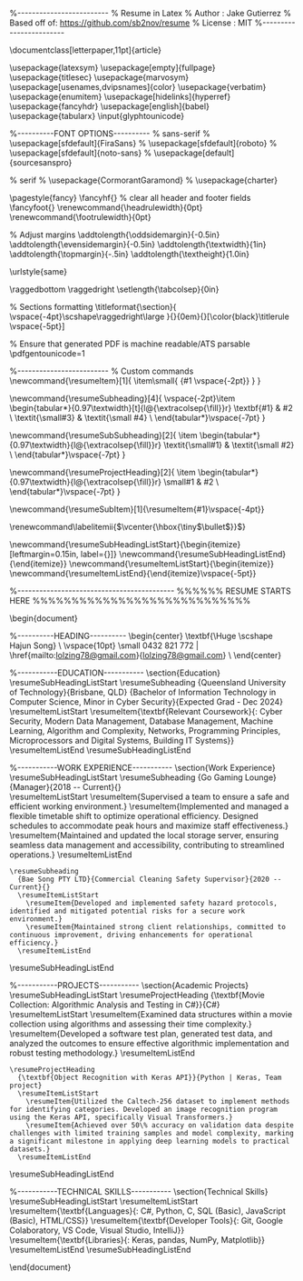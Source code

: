 %-------------------------
% Resume in Latex
% Author : Jake Gutierrez
% Based off of: https://github.com/sb2nov/resume
% License : MIT
%------------------------

\documentclass[letterpaper,11pt]{article}

\usepackage{latexsym}
\usepackage[empty]{fullpage}
\usepackage{titlesec}
\usepackage{marvosym}
\usepackage[usenames,dvipsnames]{color}
\usepackage{verbatim}
\usepackage{enumitem}
\usepackage[hidelinks]{hyperref}
\usepackage{fancyhdr}
\usepackage[english]{babel}
\usepackage{tabularx}
\input{glyphtounicode}

%----------FONT OPTIONS----------
% sans-serif
% \usepackage[sfdefault]{FiraSans}
% \usepackage[sfdefault]{roboto}
% \usepackage[sfdefault]{noto-sans}
% \usepackage[default]{sourcesanspro}

% serif
% \usepackage{CormorantGaramond}
% \usepackage{charter}

\pagestyle{fancy}
\fancyhf{} % clear all header and footer fields
\fancyfoot{}
\renewcommand{\headrulewidth}{0pt}
\renewcommand{\footrulewidth}{0pt}

% Adjust margins
\addtolength{\oddsidemargin}{-0.5in}
\addtolength{\evensidemargin}{-0.5in}
\addtolength{\textwidth}{1in}
\addtolength{\topmargin}{-.5in}
\addtolength{\textheight}{1.0in}

\urlstyle{same}

\raggedbottom
\raggedright
\setlength{\tabcolsep}{0in}

% Sections formatting
\titleformat{\section}{
  \vspace{-4pt}\scshape\raggedright\large
}{}{0em}{}[\color{black}\titlerule \vspace{-5pt}]

% Ensure that generated PDF is machine readable/ATS parsable
\pdfgentounicode=1

%-------------------------
% Custom commands
\newcommand{\resumeItem}[1]{
  \item\small{
    {#1 \vspace{-2pt}}
  }
}

\newcommand{\resumeSubheading}[4]{
  \vspace{-2pt}\item
    \begin{tabular*}{0.97\textwidth}[t]{l@{\extracolsep{\fill}}r}
      \textbf{#1} & #2 \\
      \textit{\small#3} & \textit{\small #4} \\
    \end{tabular*}\vspace{-7pt}
}

\newcommand{\resumeSubSubheading}[2]{
    \item
    \begin{tabular*}{0.97\textwidth}{l@{\extracolsep{\fill}}r}
      \textit{\small#1} & \textit{\small #2} \\
    \end{tabular*}\vspace{-7pt}
}

\newcommand{\resumeProjectHeading}[2]{
    \item
    \begin{tabular*}{0.97\textwidth}{l@{\extracolsep{\fill}}r}
      \small#1 & #2 \\
    \end{tabular*}\vspace{-7pt}
}

\newcommand{\resumeSubItem}[1]{\resumeItem{#1}\vspace{-4pt}}

\renewcommand\labelitemii{$\vcenter{\hbox{\tiny$\bullet$}}$}

\newcommand{\resumeSubHeadingListStart}{\begin{itemize}[leftmargin=0.15in, label={}]}
\newcommand{\resumeSubHeadingListEnd}{\end{itemize}}
\newcommand{\resumeItemListStart}{\begin{itemize}}
\newcommand{\resumeItemListEnd}{\end{itemize}\vspace{-5pt}}

%-------------------------------------------
%%%%%%  RESUME STARTS HERE  %%%%%%%%%%%%%%%%%%%%%%%%%%%%

\begin{document}

%----------HEADING----------
\begin{center}
    \textbf{\Huge \scshape Hajun Song} \\ \vspace{10pt}
    \small 0432 821 772 $|$ \href{mailto:lolzing78@gmail.com}{lolzing78@gmail.com} \\
\end{center}

%-----------EDUCATION-----------
\section{Education}
  \resumeSubHeadingListStart
    \resumeSubheading
      {Queensland University of Technology}{Brisbane, QLD}
      {Bachelor of Information Technology in Computer Science, Minor in Cyber Security}{Expected Grad - Dec 2024}
    \resumeItemListStart
      \resumeItem{\textbf{Relevant Coursework}{: Cyber Security, Modern Data Management, Database Management, Machine Learning, Algorithm and Complexity, Networks, Programming Principles, Microprocessors and Digital Systems, Building IT Systems}}
    \resumeItemListEnd
  \resumeSubHeadingListEnd

%-----------WORK EXPERIENCE-----------
\section{Work Experience}
  \resumeSubHeadingListStart
    \resumeSubheading
      {Go Gaming Lounge}{Manager}{2018 -- Current}{}  
      \resumeItemListStart
        \resumeItem{Supervised a team to ensure a safe and efficient working environment.}
        \resumeItem{Implemented and managed a flexible timetable shift to optimize operational efficiency. Designed schedules to accommodate peak hours and maximize staff effectiveness.}
        \resumeItem{Maintained and updated the local storage server, ensuring seamless data management and accessibility, contributing to streamlined operations.}
      \resumeItemListEnd
      
    \resumeSubheading
      {Bae Song PTY LTD}{Commercial Cleaning Safety Supervisor}{2020 -- Current}{}
      \resumeItemListStart
        \resumeItem{Developed and implemented safety hazard protocols, identified and mitigated potential risks for a secure work environment.}
        \resumeItem{Maintained strong client relationships, committed to continuous improvement, driving enhancements for operational efficiency.}
      \resumeItemListEnd
  \resumeSubHeadingListEnd

%-----------PROJECTS-----------
\section{Academic Projects}
  \resumeSubHeadingListStart
    \resumeProjectHeading
      {\textbf{Movie Collection: Algorithmic Analysis and Testing in C\#}}{C\#}
      \resumeItemListStart
        \resumeItem{Examined data structures within a movie collection using algorithms and assessing their time complexity.}
        \resumeItem{Developed a software test plan, generated test data, and analyzed the outcomes to ensure effective algorithmic implementation and robust testing methodology.}
      \resumeItemListEnd

    \resumeProjectHeading
      {\textbf{Object Recognition with Keras API}}{Python | Keras, Team project}
      \resumeItemListStart
        \resumeItem{Utilized the Caltech-256 dataset to implement methods for identifying categories. Developed an image recognition program using the Keras API, specifically Visual Transformers.}
        \resumeItem{Achieved over 50\% accuracy on validation data despite challenges with limited training samples and model complexity, marking a significant milestone in applying deep learning models to practical datasets.}
      \resumeItemListEnd
  \resumeSubHeadingListEnd

%-----------TECHNICAL SKILLS-----------
\section{Technical Skills}
  \resumeSubHeadingListStart
    \resumeItemListStart
      \resumeItem{\textbf{Languages}{: C\#, Python, C, SQL (Basic), JavaScript (Basic), HTML/CSS}}
      \resumeItem{\textbf{Developer Tools}{: Git, Google Colaboratory, VS Code, Visual Studio, IntelliJ}}
      \resumeItem{\textbf{Libraries}{: Keras, pandas, NumPy, Matplotlib}}
    \resumeItemListEnd
  \resumeSubHeadingListEnd

\end{document}

